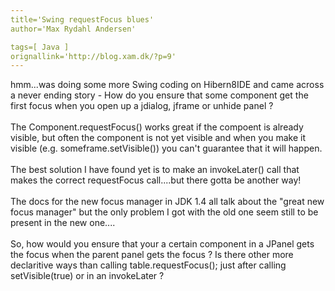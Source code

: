 ```yaml
---
title='Swing requestFocus blues'
author='Max Rydahl Andersen'

tags=[ Java ]
orignallink='http://blog.xam.dk/?p=9'
---
```

<div><p>hmm...was doing some more Swing coding on Hibern8IDE and came across a never ending story - How do you ensure that some component get the first focus when you open up a jdialog, jframe or unhide panel ?<br><br>
The Component.requestFocus() works great if the compoent is already visible, but often the component is not yet visible and when you make it visible (e.g. someframe.setVisible()) you can't guarantee that it will happen.<br><br>
The best solution I have found yet is to make an invokeLater() call that makes the correct requestFocus call....but there gotta be another way! <br><br>
The docs for the new focus manager in JDK 1.4 all talk about the "great new focus manager" but the only problem I got with the old one seem still to be present in the new one....<br><br>
So, how would you ensure that your a certain component in a JPanel gets the focus when the parent panel gets the focus ? Is there other more declaritive ways than calling table.requestFocus(); just after calling setVisible(true) or in an invokeLater ?</p></div>
